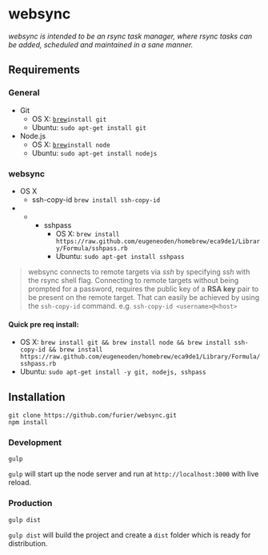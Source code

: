 # **websync**

*websync is intended to be an rsync task manager, where rsync tasks can be added, scheduled and maintained in a sane manner.*

## Requirements

### General
- Git
    - OS X:     [`brew`][1]`install git`
    - Ubuntu:   `sudo apt-get install git`
- Node.js     
    - OS X:     [`brew`][1]`install node`
    - Ubuntu:   `sudo apt-get install nodejs`

### websync
- OS X
    - ssh-copy-id `brew install ssh-copy-id`
- *
    - sshpass
        - OS X: `brew install https://raw.github.com/eugeneoden/homebrew/eca9de1/Library/Formula/sshpass.rb`
        - Ubuntu: `sudo apt-get install sshpass`

> websync connects to remote targets via *ssh* by specifying *ssh* with the rsync shell flag.
> Connecting to remote targets without being prompted for a password,
> requires the public key of a **RSA key** pair to be present on the remote target.
> That can easily be achieved by using the `ssh-copy-id` command. e.g. `ssh-copy-id <username>@<host>`

#### Quick pre req install:

- OS X: `brew install git && brew install node && brew install ssh-copy-id && brew install https://raw.github.com/eugeneoden/homebrew/eca9de1/Library/Formula/sshpass.rb`
- Ubuntu: `sudo apt-get install -y git, nodejs, sshpass`

## Installation

    git clone https://github.com/furier/websync.git
    npm install

### Development

    gulp

`gulp` will start up the node server and run at `http://localhost:3000` with live reload.

### Production

    gulp dist

`gulp dist` will build the project and create a `dist` folder which is ready for distribution.

  [1]: http://brew.sh/